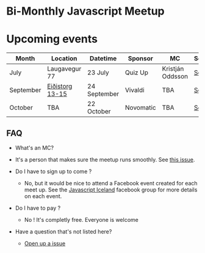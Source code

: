 # Bi-Monthly Javascript Meetup

# Upcoming events

| Month     | Location      | Datetime     | Sponsor   | MC               | Schedule               |
|-----------|---------------|--------------|-----------|------------------|------------------------|
| July      | Laugavegur 77 | 23 July      | Quiz Up   | Kristján Oddsson | [See here](2015/07.md) |
| September | [Eiðistorg 13-15][VivaldiHQ]| 24 September | Vivaldi   | TBA              | [See here](2015/09.md) |
| October   | TBA           | 22 October   | Novomatic | TBA              | [See here](2015/10.md)                    |

## FAQ

- What's an MC?
 - It's a person that makes sure the meetup runs smoothly. See
   [this issue](https://github.com/jsis/monthly-meetup/issues/5).


- Do I have to sign up to come ?
  - No, but it would be nice to attend a Facebook event created for each meet up. See the [Javascript Iceland](https://www.facebook.com/groups/nodejsis/) facebook group for more details on each event.

  
- Do I have to pay ?
  - No ! It's completly free. Everyone is welcome
 
- Have a question that's not listed here?
  - [Open up a issue](https://github.com/jsis/monthly-meetup/issues/new)

[VivaldiHQ]: https://www.google.is/maps/place/Ei%C3%B0istorg,+Reykjav%C3%ADk/@64.1504628,-21.984728,17z/data=!3m1!4b1!4m2!3m1!1s0x48d60b206520c419:0x6a5abab9c427b09a?hl=en
